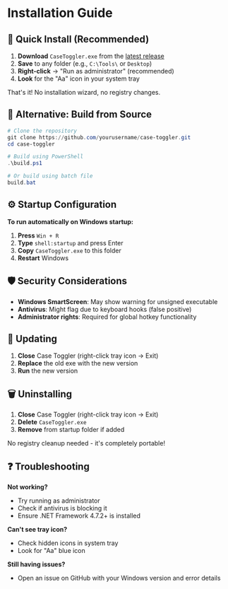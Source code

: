 # Installation Guide

## 🚀 Quick Install (Recommended)

1. **Download** `CaseToggler.exe` from the [latest release](https://github.com/yourusername/case-toggler/releases)
2. **Save** to any folder (e.g., `C:\Tools\` or `Desktop`)
3. **Right-click** → "Run as administrator" (recommended)
4. **Look** for the "Aa" icon in your system tray

That's it! No installation wizard, no registry changes.

## 🔧 Alternative: Build from Source

```powershell
# Clone the repository
git clone https://github.com/yourusername/case-toggler.git
cd case-toggler

# Build using PowerShell
.\build.ps1

# Or build using batch file
build.bat
```

## ⚙️ Startup Configuration

**To run automatically on Windows startup:**

1. **Press** `Win + R`
2. **Type** `shell:startup` and press Enter
3. **Copy** `CaseToggler.exe` to this folder
4. **Restart** Windows

## 🛡️ Security Considerations

- **Windows SmartScreen**: May show warning for unsigned executable
- **Antivirus**: Might flag due to keyboard hooks (false positive)
- **Administrator rights**: Required for global hotkey functionality

## 🔄 Updating

1. **Close** Case Toggler (right-click tray icon → Exit)
2. **Replace** the old exe with the new version
3. **Run** the new version

## 🗑️ Uninstalling

1. **Close** Case Toggler (right-click tray icon → Exit)
2. **Delete** `CaseToggler.exe`
3. **Remove** from startup folder if added

No registry cleanup needed - it's completely portable!

## ❓ Troubleshooting

**Not working?**
- Try running as administrator
- Check if antivirus is blocking it
- Ensure .NET Framework 4.7.2+ is installed

**Can't see tray icon?**
- Check hidden icons in system tray
- Look for "Aa" blue icon

**Still having issues?**
- Open an issue on GitHub with your Windows version and error details